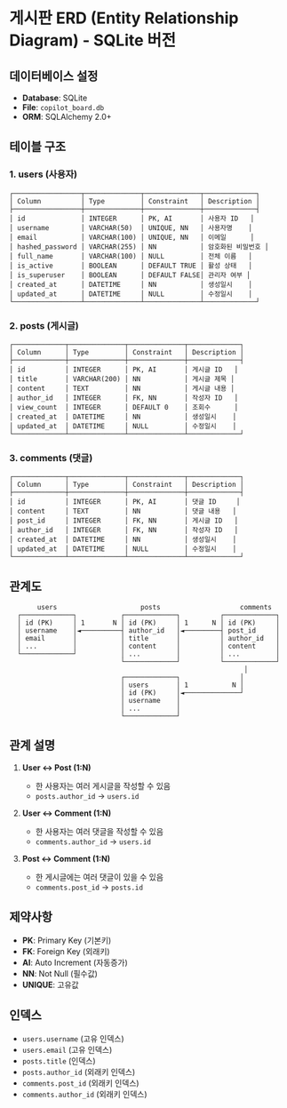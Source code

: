 # 게시판 ERD (Entity Relationship Diagram) - SQLite 버전

## 데이터베이스 설정
- **Database**: SQLite
- **File**: `copilot_board.db`
- **ORM**: SQLAlchemy 2.0+

## 테이블 구조

### 1. users (사용자)
```
┌─────────────────┬──────────────┬──────────────┬─────────────┐
│ Column          │ Type         │ Constraint   │ Description │
├─────────────────┼──────────────┼──────────────┼─────────────┤
│ id              │ INTEGER      │ PK, AI       │ 사용자 ID   │
│ username        │ VARCHAR(50)  │ UNIQUE, NN   │ 사용자명    │
│ email           │ VARCHAR(100) │ UNIQUE, NN   │ 이메일      │
│ hashed_password │ VARCHAR(255) │ NN           │ 암호화된 비밀번호 │
│ full_name       │ VARCHAR(100) │ NULL         │ 전체 이름   │
│ is_active       │ BOOLEAN      │ DEFAULT TRUE │ 활성 상태   │
│ is_superuser    │ BOOLEAN      │ DEFAULT FALSE│ 관리자 여부 │
│ created_at      │ DATETIME     │ NN           │ 생성일시    │
│ updated_at      │ DATETIME     │ NULL         │ 수정일시    │
└─────────────────┴──────────────┴──────────────┴─────────────┘
```

### 2. posts (게시글)
```
┌─────────────┬──────────────┬──────────────┬─────────────┐
│ Column      │ Type         │ Constraint   │ Description │
├─────────────┼──────────────┼──────────────┼─────────────┤
│ id          │ INTEGER      │ PK, AI       │ 게시글 ID   │
│ title       │ VARCHAR(200) │ NN           │ 게시글 제목 │
│ content     │ TEXT         │ NN           │ 게시글 내용 │
│ author_id   │ INTEGER      │ FK, NN       │ 작성자 ID   │
│ view_count  │ INTEGER      │ DEFAULT 0    │ 조회수      │
│ created_at  │ DATETIME     │ NN           │ 생성일시    │
│ updated_at  │ DATETIME     │ NULL         │ 수정일시    │
└─────────────┴──────────────┴──────────────┴─────────────┘
```

### 3. comments (댓글)
```
┌─────────────┬──────────────┬──────────────┬─────────────┐
│ Column      │ Type         │ Constraint   │ Description │
├─────────────┼──────────────┼──────────────┼─────────────┤
│ id          │ INTEGER      │ PK, AI       │ 댓글 ID     │
│ content     │ TEXT         │ NN           │ 댓글 내용   │
│ post_id     │ INTEGER      │ FK, NN       │ 게시글 ID   │
│ author_id   │ INTEGER      │ FK, NN       │ 작성자 ID   │
│ created_at  │ DATETIME     │ NN           │ 생성일시    │
│ updated_at  │ DATETIME     │ NULL         │ 수정일시    │
└─────────────┴──────────────┴──────────────┴─────────────┘
```

## 관계도

```
       users                     posts                    comments
  ┌─────────────┐           ┌─────────────┐          ┌─────────────┐
  │ id (PK)     │ 1       N │ id (PK)     │ 1      N │ id (PK)     │
  │ username    │◄──────────┤ author_id   │◄─────────┤ post_id     │
  │ email       │           │ title       │          │ author_id   │
  │ ...         │           │ content     │          │ content     │
  └─────────────┘           │ ...         │          │ ...         │
                            └─────────────┘          └─────────────┘
                                                           │
                            ┌─────────────┐               │
                            │ users       │ 1           N │
                            │ id (PK)     │◄──────────────┘
                            │ username    │
                            │ ...         │
                            └─────────────┘
```

## 관계 설명

1. **User ↔ Post (1:N)**
   - 한 사용자는 여러 게시글을 작성할 수 있음
   - `posts.author_id` → `users.id`

2. **User ↔ Comment (1:N)**
   - 한 사용자는 여러 댓글을 작성할 수 있음
   - `comments.author_id` → `users.id`

3. **Post ↔ Comment (1:N)**
   - 한 게시글에는 여러 댓글이 있을 수 있음
   - `comments.post_id` → `posts.id`

## 제약사항

- **PK**: Primary Key (기본키)
- **FK**: Foreign Key (외래키)
- **AI**: Auto Increment (자동증가)
- **NN**: Not Null (필수값)
- **UNIQUE**: 고유값

## 인덱스

- `users.username` (고유 인덱스)
- `users.email` (고유 인덱스)
- `posts.title` (인덱스)
- `posts.author_id` (외래키 인덱스)
- `comments.post_id` (외래키 인덱스)
- `comments.author_id` (외래키 인덱스)
